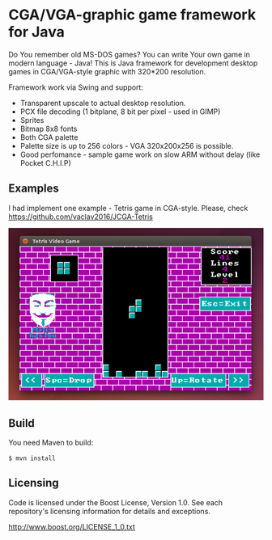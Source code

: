 # CGA/VGA-graphic game framework for Java

Do You remember old MS-DOS games? You can write Your own game in modern language - Java! This is Java framework for development desktop games in CGA/VGA-style graphic with 320*200 resolution.

Framework work via Swing and support:

* Transparent upscale to actual desktop resolution.
* PCX file decoding (1 bitplane, 8 bit per pixel - used in GIMP)
* Sprites
* Bitmap 8x8 fonts
* Both CGA palette
* Palette size is up to 256 colors - VGA 320x200x256 is possible.
* Good perfomance - sample game work on slow ARM without delay (like Pocket C.H.I.P)

## Examples

I had implement one example - Tetris game in CGA-style. Please, check https://github.com/vaclav2016/JCGA-Tetris

![Tetris Video Game](screenshot-tetris.png)

## Build

You need Maven to build:

    $ mvn install

## Licensing

Code is licensed under the Boost License, Version 1.0. See each
repository's licensing information for details and exceptions.

http://www.boost.org/LICENSE_1_0.txt
